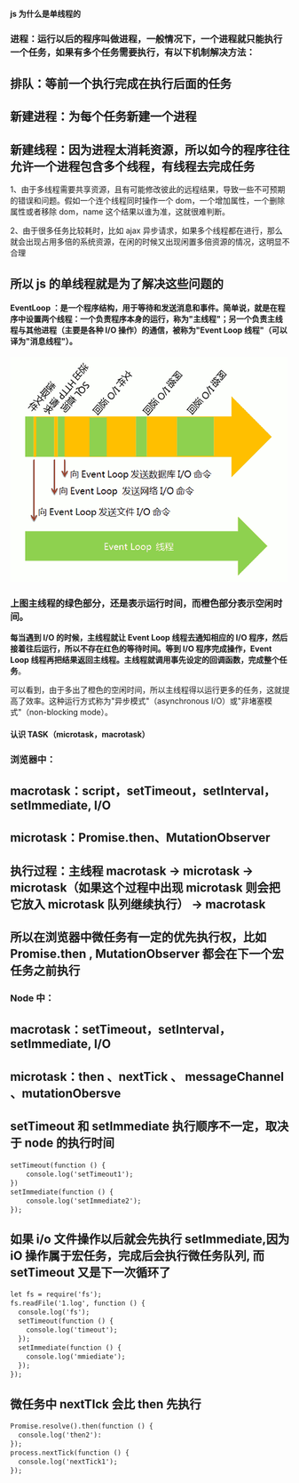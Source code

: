 #### js 为什么是单线程的

### 进程：运行以后的程序叫做进程，一般情况下，一个进程就只能执行一个任务，如果有多个任务需要执行，有以下机制解决方法：

## 排队：等前一个执行完成在执行后面的任务

## 新建进程：为每个任务新建一个进程

## 新建线程：因为进程太消耗资源，所以如今的程序往往允许一个进程包含多个线程，有线程去完成任务

1、由于多线程需要共享资源，且有可能修改彼此的远程结果，导致一些不可预期的错误和问题。假如一个连个线程同时操作一个 dom，一个增加属性，一个删除属性或者移除 dom，name 这个结果以谁为准，这就很难判断。

2、由于很多任务比较耗时，比如 ajax 异步请求，如果多个线程都在进行，那么就会出现占用多倍的系统资源，在闲的时候又出现闲置多倍资源的情况，这明显不合理

## 所以 js 的单线程就是为了解决这些问题的

#### EventLoop ：是一个程序结构，用于等待和发送消息和事件。简单说，就是在程序中设置两个线程：一个负责程序本身的运行，称为"主线程"；另一个负责主线程与其他进程（主要是各种 I/O 操作）的通信，被称为"Event Loop 线程"（可以译为"消息线程"）。

<img  src='../img/2013102004.png'/>

### 上图主线程的绿色部分，还是表示运行时间，而橙色部分表示空闲时间。

<strong>每当遇到 I/O 的时候，主线程就让 Event Loop 线程去通知相应的 I/O 程序，然后接着往后运行，所以不存在红色的等待时间。等到 I/O 程序完成操作，Event Loop 线程再把结果返回主线程。主线程就调用事先设定的回调函数，完成整个任务</strong>。

可以看到，由于多出了橙色的空闲时间，所以主线程得以运行更多的任务，这就提高了效率。这种运行方式称为"异步模式"（asynchronous I/O）或"非堵塞模式"（non-blocking mode）。

#### 认识 TASK（microtask，macrotask）

### 浏览器中：

## macrotask：script，setTimeout，setInterval，setImmediate, I/O

## microtask：Promise.then、MutationObserver

## 执行过程：主线程 macrotask -> microtask -> microtask（如果这个过程中出现 microtask 则会把它放入 microtask 队列继续执行） -> macrotask

## 所以在浏览器中微任务有一定的优先执行权，比如 Promise.then , MutationObserver 都会在下一个宏任务之前执行

### Node 中：

## macrotask：setTimeout，setInterval，setImmediate, I/O

## microtask：then 、nextTick 、 messageChannel 、mutationObersve

## setTimeout 和 setImmediate 执行顺序不一定，取决于 node 的执行时间

```
setTimeout(function () {
    console.log('setTimeout1');
})
setImmediate(function () {
    console.log('setImmediate2');
});
```

## 如果 i/o 文件操作以后就会先执行 setImmediate,因为 iO 操作属于宏任务，完成后会执行微任务队列, 而 setTimeout 又是下一次循环了

```
let fs = require('fs');
fs.readFile('1.log', function () {
  console.log('fs');
  setTimeout(function () {
    console.log('timeout');
  });
  setImmediate(function () {
    console.log('mmiediate');
  });
});

```

## 微任务中 nextTIck 会比 then 先执行

```
Promise.resolve().then(function () {
  console.log('then2'):
});
process.nextTick(function () {
  console.log('nextTick1');
});

```
